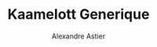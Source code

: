 ---
layout: "layouts/playing.html"
tags: "scores"
title: "Kaamelott Generique"
author: "Alexandre Astier"
style: "film"
mei_file: "./Kaamelott_Générique_Livre_V.mei"
---